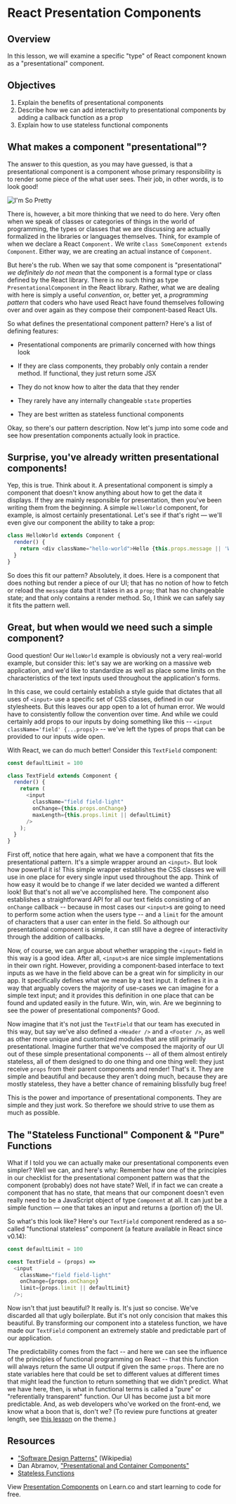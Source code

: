 # React Presentation Components

## Overview

In this lesson, we will examine a specific "type" of React component known as a
"presentational" component.

## Objectives

1. Explain the benefits of presentational components
2. Describe how we can add interactivity to presentational components by adding a
callback function as a prop
3. Explain how to use stateless functional components

## What makes a component "presentational"?

The answer to this question, as you may have guessed, is that a presentational
component is a component whose primary responsibility is to render some piece of
the what user sees. Their job, in other words, is to look good!

![I'm So Pretty](https://media.giphy.com/media/oLz0TmduZsUjm/giphy.gif)

There is, however, a bit more thinking that we need to do here. Very often when we speak of classes or categories of things in
the world of programming, the types or classes that we are discussing are
actually formalized in the libraries or languages themselves. Think, for example
of when we declare a React `Component.` We write `class SomeComponent extends
Component`. Either way, we are creating an actual instance of `Component`.

But here's the rub. When we say that some component is "presentational" *we
definitely do not mean* that the component is a formal type or class defined by
the React library. There is no such thing as type `PresentationalComponent` in
the React library. Rather, what we are dealing with here is simply a useful
*convention*, or, better yet, a *programming pattern* that coders who have used
React have found themselves following over and over again as they compose their
component-based React UIs.

So what defines the presentational component pattern? Here's a list of defining features:

* Presentational components are primarily concerned with how things look

* If they are class components, they probably only contain a render method. If
functional, they just return some JSX

* They do not know how to alter the data that they render

* They rarely have any internally changeable `state` properties

* They are best written as stateless functional components

Okay, so there's our pattern description. Now let's jump into some code and see
how presentation components actually look in practice.

## Surprise, you've already written presentational components!

Yep, this is true. Think about it. A presentational component is simply a
component that doesn't know anything about how to get the data it displays. If
they are mainly responsible for presentation, then you've been writing them from the
beginning. A simple `HelloWorld` component, for example, is almost certainly
presentational. Let's see if that's right &mdash; we'll even give our component
the ability to take a prop:

```javascript
class HelloWorld extends Component {
  render() {
    return <div className="hello-world">Hello {this.props.message || 'World' }</div>;
  }
}
```

So does this fit our pattern? Absolutely, it does. Here is a component that does
nothing but render a piece of our UI; that has no notion of how to fetch or
reload the `message` data that it takes in as a `prop`; that has no changeable
state; and that only contains a render method. So, I think we can safely say it
fits the pattern well.

## Great, but when would we need such a simple component?

Good question! Our `HelloWorld` example is obviously not a very real-world
example, but consider this: let's say we are working on a massive web
application, and we'd like to standardize as well as place some limits on the
characteristics of the  text inputs used throughout the application's forms.

In this case, we could certainly establish a style guide that dictates that all uses of `<input>` use a specific set of CSS classes,
defined in our stylesheets. But this leaves our app open to a lot of human
error. We would have to consistently follow the convention over time. And
while we could certainly add props to our inputs by doing something like this --
`<input className='field' {...props}>` -- we've left the types of props that can
be provided to our inputs wide open.

With React, we can do much better! Consider this `TextField` component:

```javascript
const defaultLimit = 100

class TextField extends Component {
  render() {
    return (
      <input
        className="field field-light"
        onChange={this.props.onChange}
        maxLength={this.props.limit || defaultLimit}
      />
    );
  }
}
```

First off, notice that here again, what we have a component that fits the
presentational pattern. It's a simple wrapper around an `<input>`. But look how
powerful it is! This simple wrapper establishes the CSS classes we will use in
one place for every single input used throughout the app. Think of how easy it
would be to change if we later decided we wanted a different look! But that's
not all we've accomplished here. The component also establishes a
straightforward API for all our text fields consisting of an `onChange` callback --
because in most cases our `<input>`s are going to need to perform some action
when the users type -- and a `limit` for the amount of characters that a user
can enter in the field. So although our presentational component is simple, it
can still have a degree of interactivity through the addition of callbacks.

Now, of course, we can argue about whether wrapping the `<input>` field in this
way is a good idea. After all, `<input>`s are nice simple implementations in
their own right. However, providing a component-based interface to text inputs as we
have in the field above can be a great win for simplicity in our app. It
specifically defines what we mean by a text input. It defines it in a way that
arguably covers the majority of use-cases we can imagine for a simple text
input; and it provides this definition in one place that can be found and
updated easily in the future. Win, win, win. Are we beginning to see the power
of presentational components? Good.

Now imagine that it's not just the `TextField` that our team has executed in
this way, but say we've also defined a `<Header />` and a `<Footer />`, as well
as other more unique and customized modules that are still primarily
presentational. Imagine further that we've composed the majority of our UI out
of these simple presentational components -- all of them almost entirely
stateless, all of them designed to do one thing and one thing well: they just
receive `props` from their parent components and render! That's it. They are
simple and beautiful and because they aren't doing much, because they are mostly
stateless, they have a better chance of remaining blissfully bug free!

This is the power and importance of presentational components. They are simple
and they just work. So therefore we should strive to use them as much as
possible.

## The "Stateless Functional" Component & "Pure" Functions

What if I told you we can actually make our presentational components even
simpler? Well we can, and here's why: Remember how one of the principles in our
checklist for the presentational component pattern was that the component
(probably) does not have state? Well, if in fact we can create a component that
has no state, that means that our component doesn't even really need to be a
JavaScript object of type `Component` at all. It can just be a simple function
&mdash; one that takes an input and returns a (portion of) the UI.

So what's this look like? Here's our `TextField` component rendered as a
so-called "functional stateless" component (a feature available in React since
v0.14):

```javascript
const defaultLimit = 100

const TextField = (props) =>
  <input
    className="field field-light"
    onChange={props.onChange}
    limit={props.limit || defaultLimit}
  />;
```

Now isn't that just beautiful? It really is. It's just so concise. We've
discarded all that ugly boilerplate. But it's not only concision that makes this
beautiful. By transforming our component into a stateless function, we have made
our `TextField` component an extremely stable and predictable part of our
application.

The predictability comes from the fact -- and here we can see the influence of
the principles of functional programming on React -- that this function will
always return the same UI output if given the same `props`. There are no state
variables here that could be set to different values at different times that
might lead the function to return something that we didn't predict. What we have
here, then, is what in functional terms is called a "pure" or "referentially
transparent"  function.  Our UI has become just a bit more predictable. And, as
web developers who've worked on the front-end, we know what a boon that is,
don't we? (To review pure functions at greater length, see [this
lesson](https://github.com/learn-co-curriculum/javascript-pure-functions) on the
theme.)

## Resources

- ["Software Design Patterns"](https://en.wikipedia.org/wiki/Software_design_pattern) (Wikipedia)
- Dan Abramov, ["Presentational and Container Components"](https://medium.com/@dan_abramov/smart-and-dumb-components-7ca2f9a7c7d0)
- [Stateless Functions](https://facebook.github.io/react/docs/reusable-components.html#stateless-functions)

<p class='util--hide'>View <a href='https://learn.co/lessons/react-presentation-components'>Presentation Components</a> on Learn.co and start learning to code for free.</p>
